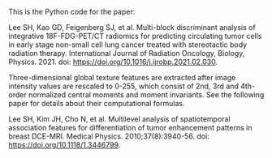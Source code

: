 This is the Python code for the paper: 

Lee SH, Kao GD, Feigenberg SJ, et al. Multi-block discriminant analysis of integrative 18F-FDG-PET/CT radiomics for predicting circulating tumor cells in early stage non-small cell lung cancer treated with stereotactic body radiation therapy. International Journal of Radiation Oncology, Biology, Physics. 2021. doi: https://doi.org/10.1016/j.ijrobp.2021.02.030.

Three-dimensional global texture features are extracted after image intensity values are rescaled to 0-255, which consist of 2nd, 3rd and 4th-order normalized central moments and moment invariants. See the following paper for details about their computational formulas.

Lee SH, Kim JH, Cho N, et al. Multilevel analysis of spatiotemporal association features for differentiation of tumor enhancement patterns in breast DCE-MRI. Medical Physics. 2010;37(8):3940-56. doi: https://doi.org/10.1118/1.3446799.
